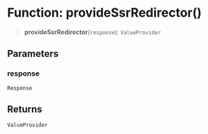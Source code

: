 # Function: provideSsrRedirector()

> **provideSsrRedirector**(`response`): `ValueProvider`

## Parameters

### response

`Response`

## Returns

`ValueProvider`
